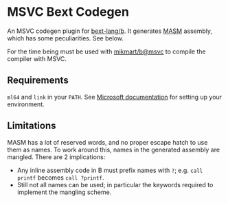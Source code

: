 # MSVC Bext Codegen

An MSVC codegen plugin for [bext-lang/b](https://github.com/bext-lang/b).
It generates [MASM](https://learn.microsoft.com/en-us/cpp/assembler/masm/microsoft-macro-assembler-reference?view=msvc-170) assembly, which has some peculiarities. See below.

For the time being must be used with [mikmart/b@msvc](https://github.com/mikmart/b/tree/msvc) to compile the compiler with MSVC.

## Requirements

`ml64` and `link` in your `PATH`. See [Microsoft documentation](https://learn.microsoft.com/en-us/cpp/build/building-on-the-command-line?view=msvc-170) for setting up your environment.

## Limitations

MASM has a lot of reserved words, and no proper escape hatch to use them as names.
To work around this, names in the generated assembly are mangled. There are 2 implications:

* Any inline assembly code in B must prefix names with `?`; e.g. `call printf` becomes `call ?printf`.
* Still not all names can be used; in particular the keywords required to implement the mangling scheme.
